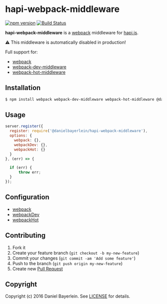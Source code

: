 # hapi-webpack-middleware

[![npm version](https://badge.fury.io/js/%40danielbayerlein%2Fhapi-webpack-middleware.svg)](https://badge.fury.io/js/%40danielbayerlein%2Fhapi-webpack-middleware)
[![Build Status](https://travis-ci.org/danielbayerlein/hapi-webpack-middleware.svg?branch=master)](https://travis-ci.org/danielbayerlein/hapi-webpack-middleware)

**hapi-webpack-middleware** is a [webpack](https://github.com/webpack/webpack) middleware for [hapi.js](https://github.com/hapijs/hapi).

:warning: This middleware is automatically disabled in production!

Full support for:

* [webpack](https://webpack.github.io/docs/configuration.html#configuration-object-content)
* [webpack-dev-middleware](https://github.com/webpack/webpack-dev-middleware)
* [webpack-hot-middleware](https://github.com/glenjamin/webpack-hot-middleware)

## Installation

```bash
$ npm install webpack webpack-dev-middleware webpack-hot-middleware @danielbayerlein/hapi-webpack-middleware --save-dev
```

## Usage

```javascript
server.register({
  register: require('@danielbayerlein/hapi-webpack-middleware'),
  options: {
    webpack: {},
    webpackDev: {},
    webpackHot: {}
  }
}, (err) => {

  if (err) {
      throw err;
  }
});
```

## Configuration

* [webpack](https://github.com/webpack/webpack-dev-middleware#usage)
* [webpackDev](https://github.com/webpack/webpack-dev-middleware#usage)
* [webpackHot](https://github.com/glenjamin/webpack-hot-middleware/blob/072b1475e45cc94df4cab99907c538283ce1fafa/middleware.js#L8-L10)

## Contributing

1. Fork it
2. Create your feature branch (`git checkout -b my-new-feature`)
3. Commit your changes (`git commit -am 'Add some feature'`)
4. Push to the branch (`git push origin my-new-feature`)
5. Create new [Pull Request](../../pull/new/master)

## Copyright

Copyright (c) 2016 Daniel Bayerlein. See [LICENSE](./LICENSE.md) for details.

